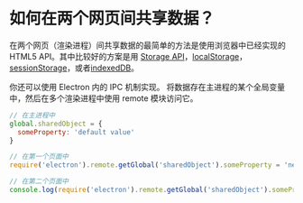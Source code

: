 # 如何在两个网页间共享数据？
在两个网页（渲染进程）间共享数据的最简单的方法是使用浏览器中已经实现的 HTML5 API。其中比较好的方案是用 [Storage API](https://developer.mozilla.org/en-US/docs/Web/API/Storage)，[localStorage](https://developer.mozilla.org/en-US/docs/Web/API/Window/localStorage)，[sessionStorage](https://developer.mozilla.org/en-US/docs/Web/API/Window/sessionStorage)，或者[indexedDB](https://developer.mozilla.org/en-US/docs/Web/API/IndexedDB_API)。  

你还可以使用 Electron 内的 IPC 机制实现。 将数据存在主进程的某个全局变量中，然后在多个渲染进程中使用 remote 模块访问它。  

```js
// 在主进程中
global.sharedObject = {
  someProperty: 'default value'
}
```

```js
// 在第一个页面中
require('electron').remote.getGlobal('sharedObject').someProperty = 'new value';
```

```js
// 在第二个页面中
console.log(require('electron').remote.getGlobal('sharedObject').someProperty);
```
